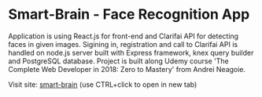 # Smart-Brain - Face Recognition App

Application is using React.js for front-end and Clarifai API for detecting faces in given images. Sigining in, registration and call to Clarifai API is handled on node.js server built with Express framework, knex query builder and PostgreSQL database. Project is built along Udemy course 'The Complete Web Developer in 2018: Zero to Mastery' from Andrei Neagoie.

Visit site: 
 <a href="https://smart-brain-danogo.herokuapp.com/" target="_blank">smart-brain</a> (use CTRL+click to open in new tab)